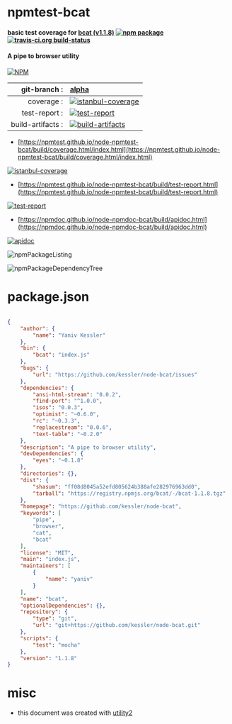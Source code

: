 # npmtest-bcat

#### basic test coverage for  [bcat (v1.1.8)](https://github.com/kessler/node-bcat)  [![npm package](https://img.shields.io/npm/v/npmtest-bcat.svg?style=flat-square)](https://www.npmjs.org/package/npmtest-bcat) [![travis-ci.org build-status](https://api.travis-ci.org/npmtest/node-npmtest-bcat.svg)](https://travis-ci.org/npmtest/node-npmtest-bcat)

#### A pipe to browser utility

[![NPM](https://nodei.co/npm/bcat.png?downloads=true&downloadRank=true&stars=true)](https://www.npmjs.com/package/bcat)

| git-branch : | [alpha](https://github.com/npmtest/node-npmtest-bcat/tree/alpha)|
|--:|:--|
| coverage : | [![istanbul-coverage](https://npmtest.github.io/node-npmtest-bcat/build/coverage.badge.svg)](https://npmtest.github.io/node-npmtest-bcat/build/coverage.html/index.html)|
| test-report : | [![test-report](https://npmtest.github.io/node-npmtest-bcat/build/test-report.badge.svg)](https://npmtest.github.io/node-npmtest-bcat/build/test-report.html)|
| build-artifacts : | [![build-artifacts](https://npmtest.github.io/node-npmtest-bcat/glyphicons_144_folder_open.png)](https://github.com/npmtest/node-npmtest-bcat/tree/gh-pages/build)|

- [https://npmtest.github.io/node-npmtest-bcat/build/coverage.html/index.html](https://npmtest.github.io/node-npmtest-bcat/build/coverage.html/index.html)

[![istanbul-coverage](https://npmtest.github.io/node-npmtest-bcat/build/screenCapture.buildCi.browser.%252Ftmp%252Fbuild%252Fcoverage.lib.html.png)](https://npmtest.github.io/node-npmtest-bcat/build/coverage.html/index.html)

- [https://npmtest.github.io/node-npmtest-bcat/build/test-report.html](https://npmtest.github.io/node-npmtest-bcat/build/test-report.html)

[![test-report](https://npmtest.github.io/node-npmtest-bcat/build/screenCapture.buildCi.browser.%252Ftmp%252Fbuild%252Ftest-report.html.png)](https://npmtest.github.io/node-npmtest-bcat/build/test-report.html)

- [https://npmdoc.github.io/node-npmdoc-bcat/build/apidoc.html](https://npmdoc.github.io/node-npmdoc-bcat/build/apidoc.html)

[![apidoc](https://npmdoc.github.io/node-npmdoc-bcat/build/screenCapture.buildCi.browser.%252Ftmp%252Fbuild%252Fapidoc.html.png)](https://npmdoc.github.io/node-npmdoc-bcat/build/apidoc.html)

![npmPackageListing](https://npmtest.github.io/node-npmtest-bcat/build/screenCapture.npmPackageListing.svg)

![npmPackageDependencyTree](https://npmtest.github.io/node-npmtest-bcat/build/screenCapture.npmPackageDependencyTree.svg)



# package.json

```json

{
    "author": {
        "name": "Yaniv Kessler"
    },
    "bin": {
        "bcat": "index.js"
    },
    "bugs": {
        "url": "https://github.com/kessler/node-bcat/issues"
    },
    "dependencies": {
        "ansi-html-stream": "0.0.2",
        "find-port": "^1.0.0",
        "isos": "0.0.3",
        "optimist": "~0.6.0",
        "rc": "~0.3.3",
        "replacestream": "0.0.6",
        "text-table": "~0.2.0"
    },
    "description": "A pipe to browser utility",
    "devDependencies": {
        "eyes": "~0.1.8"
    },
    "directories": {},
    "dist": {
        "shasum": "ff08d8045a52efd805624b388afe282976963dd0",
        "tarball": "https://registry.npmjs.org/bcat/-/bcat-1.1.8.tgz"
    },
    "homepage": "https://github.com/kessler/node-bcat",
    "keywords": [
        "pipe",
        "browser",
        "cat",
        "bcat"
    ],
    "license": "MIT",
    "main": "index.js",
    "maintainers": [
        {
            "name": "yaniv"
        }
    ],
    "name": "bcat",
    "optionalDependencies": {},
    "repository": {
        "type": "git",
        "url": "git+https://github.com/kessler/node-bcat.git"
    },
    "scripts": {
        "test": "mocha"
    },
    "version": "1.1.8"
}
```



# misc
- this document was created with [utility2](https://github.com/kaizhu256/node-utility2)
